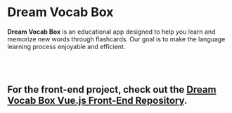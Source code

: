   # Dream Vocab Box

**Dream Vocab Box** is an educational app designed to help you learn and memorize new words through flashcards. Our goal is to make the language learning process enjoyable and efficient.

<br><br>
## For the front-end project, check out the [Dream Vocab Box Vue.js Front-End Repository](https://github.com/vahidvb/DreamVocabBoxClient).
